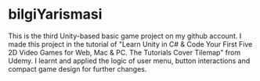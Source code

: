 # bilgiYarismasi
 
This is the third Unity-based basic game project on my github account. I made 
this project in the tutorial of "Learn Unity in C# & Code Your First Five 2D 
Video Games for Web, Mac & PC. The Tutorials Cover Tilemap" from Udemy. I learnt
and applied the logic of user menu, button interactions and compact game design
for further changes.
